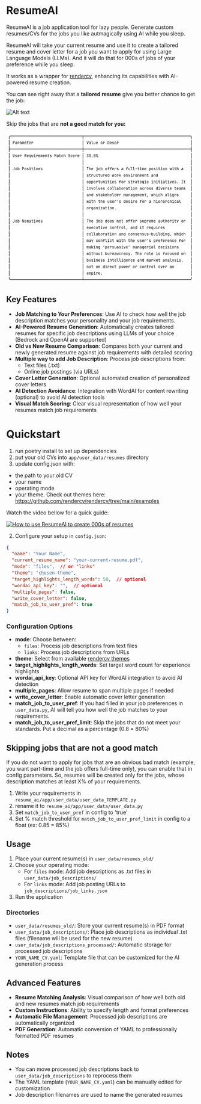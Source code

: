 # ResumeAI

ResumeAI is a job application tool for lazy people. Generate custom resumes/CVs for the jobs you like autmagically using AI while you sleep.

ResumeAI will take your current resume and use it to create a tailored resume and cover letter for a job you want to apply for using Large Language Models (LLMs). And it will do that for 000s of jobs of your preference while you sleep. 

It works as a wrapper for [rendercv](https://github.com/rendercv/rendercv), enhancing its capabilities with AI-powered resume creation.

You can see right away that a **tailored resume** give you better chance to get the job:

![Alt text](media/resumeai.png "ResumeAI")

Skip the jobs that are **not a good match for you:**

![Alt text](media/job-req-match.png "ResumeAI")

## Key Features

- **Job Matching to Your Preferences**: Use AI to check how well the job description matches your personality and your job requirements.
- **AI-Powered Resume Generation**: Automatically creates tailored resumes for specific job descriptions using LLMs of your choice (Bedrock and OpenAI are supported)
- **Old vs New Resume Comparison**: Compares both your current and newly generated resume against job requirements with detailed scoring
- **Multiple way to add Job Description**: Process job descriptions from:
    - Text files (.txt)
    - Online job postings (via URLs)
- **Cover Letter Generation**: Optional automated creation of personalized cover letters
- **AI Detection Avoidance**: Integration with WordAI for content rewriting (optional) to avoid AI detection tools
- **Visual Match Scoring**: Clear visual representation of how well your resumes match job requirements

# Quickstart
1. run poetry install to set up dependencies
2. put your old CVs into `app/user_data/resumes` directory
3. update config.json with:
 - the path to your old CV
 - your name
 - operating mode
 - your theme. Check out themes here: https://github.com/rendercv/rendercv/tree/main/examples

Watch the video bellow for a quick guide:

[![How to use ResumeAI to create 000s of resumes](media/create-100-resumes-with-AI.png)](https://www.loom.com/share/0ad82822f89b45f9b5fa449fcea24618?sid=7588bde7-9772-4779-89ed-c7903273ceb9)

2. Configure your setup in `config.json`:
```json
{
  "name": "Your Name",
  "current_resume_name": "your-current-resume.pdf",
  "mode": "files",  // or "links"
  "theme": "chosen-theme",
  "target_highlights_length_words": 50,  // optional
  "wordai_api_key": "",  // optional
  "multiple_pages": false,
  "write_cover_letter": false,
  "match_job_to_user_pref": true
}
```

### Configuration Options

- **mode**: Choose between:
    - `files`: Process job descriptions from text files
    - `links`: Process job descriptions from URLs
- **theme**: Select from available [rendercv themes](https://github.com/rendercv/rendercv/tree/main/examples)
- **target_highlights_length_words**: Set target word count for experience highlights
- **wordai_api_key**: Optional API key for WordAI integration to avoid AI detection
- **multiple_pages**: Allow resume to span multiple pages if needed
- **write_cover_letter**: Enable automatic cover letter generation
- **match_job_to_user_pref**: If you had filled in your job preferences in `user_data.py`, AI will tell you how well the job matches to your requirements.
- **match_job_to_user_pref_limit**: Skip the jobs that do not meet your standards. Put a decimal as a percentage (0.8 = 80%)

## Skipping jobs that are not a good match
If you do not want to apply for jobs that are an obvious bad match (example, you want part-time and the job offers full-time only), you can enable that in config parameters. So, resumes will be created only for the jobs, whose description matches at least X% of your requirements. 
1. Write your requirements in `resume_ai/app/user_data/user_data_TEMPLATE.py`
2. rename it to `resume_ai/app/user_data/user_data.py`
3. Set `match_job_to_user_pref` in config to 'true'
4. Set % match threshold for `match_job_to_user_pref_limit` in config to a float (ex: 0.85 = 85%)

## Usage

1. Place your current resume(s) in `user_data/resumes_old/`
2. Choose your operating mode:
    - For `files` mode: Add job descriptions as .txt files in `user_data/job_descriptions/`
    - For `links` mode: Add job posting URLs to `job_descriptions/job_links.json`
3. Run the application

### Directories

- `user_data/resumes_old/`: Store your current resume(s) in PDF format
- `user_data/job_descriptions/`: Place job descriptions as individual .txt files (filename will be used for the new resume)
- `user_data/job_descriptions_processed/`: Automatic storage for processed job descriptions
- `YOUR_NAME_CV.yaml`: Template file that can be customized for the AI generation process

## Advanced Features

- **Resume Matching Analysis**: Visual comparison of how well both old and new resumes match job requirements
- **Custom Instructions**: Ability to specify length and format preferences
- **Automatic File Management**: Processed job descriptions are automatically organized
- **PDF Generation**: Automatic conversion of YAML to professionally formatted PDF resumes

## Notes

- You can move processed job descriptions back to `user_data/job_descriptions` to reprocess them
- The YAML template (`YOUR_NAME_CV.yaml`) can be manually edited for customization
- Job description filenames are used to name the generated resumes